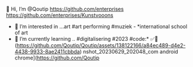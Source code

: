  👋 Hi, I’m @Qoutip
 https://github.com/enterprises
 https://github.com/enterprises/Kunstvooons
- 👀 I’m interested in ...art #art performing #muziek - *international school of art 
- 🌱 I’m currently learning .. #digitalisering #2023 #code:* ✅🌿
  (https://github.com/Qoutip/Qoutip/assets/138122166/a84ec489-d4e2-4438-9933-8ae2411cbbda)
nshot_20230629_202048_com android chrome](https://github.com/Qoutip
